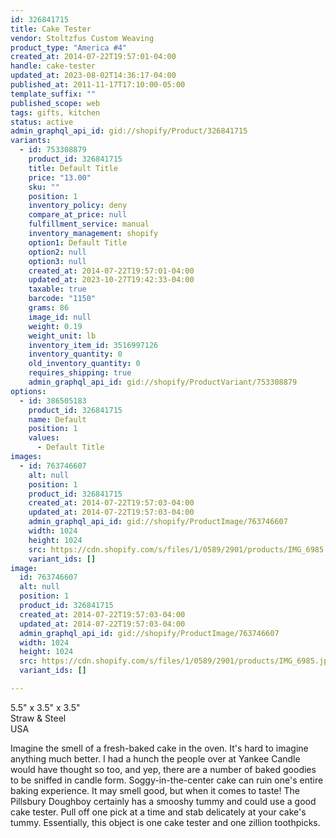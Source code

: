 ```yaml
---
id: 326841715
title: Cake Tester
vendor: Stoltzfus Custom Weaving
product_type: "America #4"
created_at: 2014-07-22T19:57:01-04:00
handle: cake-tester
updated_at: 2023-08-02T14:36:17-04:00
published_at: 2011-11-17T17:10:00-05:00
template_suffix: ""
published_scope: web
tags: gifts, kitchen
status: active
admin_graphql_api_id: gid://shopify/Product/326841715
variants:
  - id: 753308879
    product_id: 326841715
    title: Default Title
    price: "13.00"
    sku: ""
    position: 1
    inventory_policy: deny
    compare_at_price: null
    fulfillment_service: manual
    inventory_management: shopify
    option1: Default Title
    option2: null
    option3: null
    created_at: 2014-07-22T19:57:01-04:00
    updated_at: 2023-10-27T19:42:33-04:00
    taxable: true
    barcode: "1150"
    grams: 86
    image_id: null
    weight: 0.19
    weight_unit: lb
    inventory_item_id: 3516997126
    inventory_quantity: 0
    old_inventory_quantity: 0
    requires_shipping: true
    admin_graphql_api_id: gid://shopify/ProductVariant/753308879
options:
  - id: 386505183
    product_id: 326841715
    name: Default
    position: 1
    values:
      - Default Title
images:
  - id: 763746607
    alt: null
    position: 1
    product_id: 326841715
    created_at: 2014-07-22T19:57:03-04:00
    updated_at: 2014-07-22T19:57:03-04:00
    admin_graphql_api_id: gid://shopify/ProductImage/763746607
    width: 1024
    height: 1024
    src: https://cdn.shopify.com/s/files/1/0589/2901/products/IMG_6985.jpeg?v=1406073423
    variant_ids: []
image:
  id: 763746607
  alt: null
  position: 1
  product_id: 326841715
  created_at: 2014-07-22T19:57:03-04:00
  updated_at: 2014-07-22T19:57:03-04:00
  admin_graphql_api_id: gid://shopify/ProductImage/763746607
  width: 1024
  height: 1024
  src: https://cdn.shopify.com/s/files/1/0589/2901/products/IMG_6985.jpeg?v=1406073423
  variant_ids: []

---
```


5.5" x 3.5" x 3.5"  
Straw & Steel  
USA

Imagine the smell of a fresh-baked cake in the oven. It's hard to imagine anything much better. I had a hunch the people over at Yankee Candle would have thought so too, and yep, there are a number of baked goodies to be sniffed in candle form. Soggy-in-the-center cake can ruin one's entire baking experience. It may smell good, but when it comes to taste! The Pillsbury Doughboy certainly has a smooshy tummy and could use a good cake tester. Pull off one pick at a time and stab delicately at your cake's tummy. Essentially, this object is one cake tester and one zillion toothpicks.